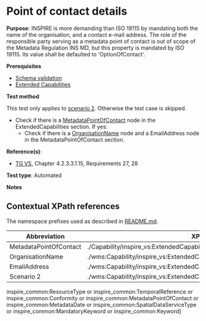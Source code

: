# Point of contact details

**Purpose**: INSPIRE is more demanding than ISO 19115 by mandating both the name of the organisation, and a contact e-mail address. The role of the responsible party serving as a metadata point of contact is out of scope of the Metadata Regulation INS MD,
but this property is mandated by ISO 19115. Its value shall be defaulted to 'OptionOfContact'.

**Prerequisites**

* [Schema validation](http://inspire.ec.europa.eu/id/ats/view-service/3.11/iso-19128/schema-validation)
* [Extended Capabilities](http://inspire.ec.europa.eu/id/ats/view-service/3.11/ISO-19128/extended-capabilities)

**Test method**

This test only applies to [scenario 2](#scenario-2). Otherwise the test case is skipped.

* Check if there is a [MetadataPointOfContact](#MetadataPointOfContact) node in the ExtendedCapabilities section.  If yes:
  * Check if there is a [OrganisationName](#OrganisationName) node and a EmailAddress node in the MetadataPointOfContact section.

**Reference(s)**:
* [TG VS](http://inspire.ec.europa.eu/id/ats/view-service/3.11/iso-19128/README#ref_TG_VS), Chapter 4.2.3.3.1.15, Requirements 27, 28


**Test type**: Automated

**Notes**

## Contextual XPath references

The namespace prefixes used as described in [README.md](http://inspire.ec.europa.eu/id/ats/view-service/3.11/iso-19128/README#namespaces).

Abbreviation                                               |  XPath expression (relative to wms:WMS_Capabilities)
---------------------------------------------------------- | -------------------------------------------------------------------------
MetadataPointOfContact <a name="MetadataPointOfContact"></a> | ./Capability/inspire_vs:ExtendedCapabilities/inspire_common:MetadataPointOfContact
OrganisationName <a name="OrganisationName"></a> | ./wms:Capability/inspire_vs:ExtendedCapabilities/inspire_common:MetadataPointOfContact/inspire_common:OrganisationName
EmailAddress <a name="EmailAddress"></a> | ./wms:Capability/inspire_vs:ExtendedCapabilities/inspire_common:MetadataPointOfContact/inspire_common:EmailAddress
Scenario 2 <a name="scenario-2"/> | ./wms:Capability/inspire_vs:ExtendedCapabilities[inspire_common:ResourceLocator or 
inspire_common:ResourceType or inspire_common:TemporalReference or inspire_common:Conformity or inspire_common:MetadataPointOfContact or 
inspire_common:MetadataDate or inspire_common:SpatialDataServiceType or inspire_common:MandatoryKeyword or inspire_common:Keyword]
